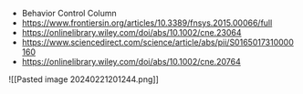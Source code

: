 - Behavior Control Column
- https://www.frontiersin.org/articles/10.3389/fnsys.2015.00066/full
- https://onlinelibrary.wiley.com/doi/abs/10.1002/cne.23064
- https://www.sciencedirect.com/science/article/abs/pii/S0165017310000160
- https://onlinelibrary.wiley.com/doi/abs/10.1002/cne.20764

![[Pasted image 20240221201244.png]]